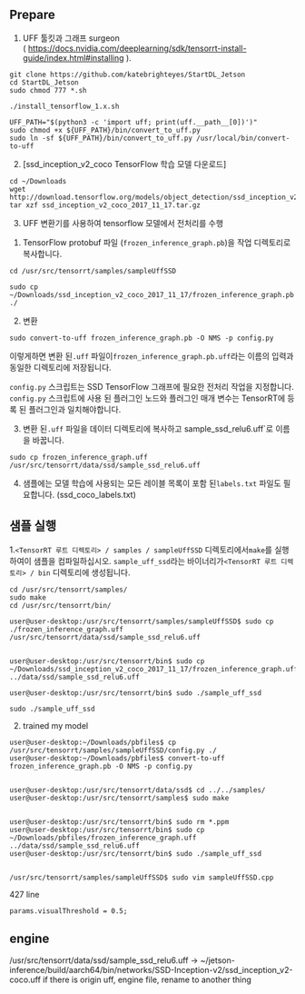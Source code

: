 
## Prepare

1. UFF 툴킷과 그래프 surgeon  
( https://docs.nvidia.com/deeplearning/sdk/tensorrt-install-guide/index.html#installing ).

```
git clone https://github.com/katebrighteyes/StartDL_Jetson   
cd StartDL_Jetson   
sudo chmod 777 *.sh   
```

```
./install_tensorflow_1.x.sh
```
```
UFF_PATH="$(python3 -c 'import uff; print(uff.__path__[0])')"
sudo chmod +x ${UFF_PATH}/bin/convert_to_uff.py
sudo ln -sf ${UFF_PATH}/bin/convert_to_uff.py /usr/local/bin/convert-to-uff
```

2. [ssd_inception_v2_coco TensorFlow 학습 모델 다운로드]

```
cd ~/Downloads
wget http://download.tensorflow.org/models/object_detection/ssd_inception_v2_coco_2017_11_17.tar.gz
tar xzf ssd_inception_v2_coco_2017_11_17.tar.gz
```

3. UFF 변환기를 사용하여 tensorflow 모델에서 전처리를 수행
1) TensorFlow protobuf 파일 (`frozen_inference_graph.pb`)을 작업 디렉토리로 복사합니다.
```
cd /usr/src/tensorrt/samples/sampleUffSSD

sudo cp ~/Downloads/ssd_inception_v2_coco_2017_11_17/frozen_inference_graph.pb ./
```

2) 변환
```
sudo convert-to-uff frozen_inference_graph.pb -O NMS -p config.py
```
이렇게하면 변환 된`.uff` 파일이`frozen_inference_graph.pb.uff`라는 이름의 입력과 동일한 디렉토리에 저장됩니다.

`config.py` 스크립트는 SSD TensorFlow 그래프에 필요한 전처리 작업을 지정합니다. 
`config.py` 스크립트에 사용 된 플러그인 노드와 플러그인 매개 변수는 TensorRT에 등록 된 플러그인과 일치해야합니다.

3) 변환 된`.uff` 파일을 데이터 디렉토리에 복사하고 sample_ssd_relu6.uff`로 이름을 바꿉니다.
```
sudo cp frozen_inference_graph.uff /usr/src/tensorrt/data/ssd/sample_ssd_relu6.uff
```
4) 샘플에는 모델 학습에 사용되는 모든 레이블 목록이 포함 된`labels.txt` 파일도 필요합니다. (ssd_coco_labels.txt)


## 샘플 실행

1.`<TensorRT 루트 디렉토리> / samples / sampleUffSSD` 디렉토리에서`make`를 실행하여이 샘플을 컴파일하십시오. 
`sample_uff_ssd`라는 바이너리가`<TensorRT 루트 디렉토리> / bin` 디렉토리에 생성됩니다.
```
cd /usr/src/tensorrt/samples/
sudo make
cd /usr/src/tensorrt/bin/
```
```
user@user-desktop:/usr/src/tensorrt/samples/sampleUffSSD$ sudo cp ./frozen_inference_graph.uff /usr/src/tensorrt/data/ssd/sample_ssd_relu6.uff


user@user-desktop:/usr/src/tensorrt/bin$ sudo cp ~/Downloads/ssd_inception_v2_coco_2017_11_17/frozen_inference_graph.uff ../data/ssd/sample_ssd_relu6.uff

user@user-desktop:/usr/src/tensorrt/bin$ sudo ./sample_uff_ssd

sudo ./sample_uff_ssd 
```

2. trained my model 
```
user@user-desktop:~/Downloads/pbfiles$ cp /usr/src/tensorrt/samples/sampleUffSSD/config.py ./
user@user-desktop:~/Downloads/pbfiles$ convert-to-uff frozen_inference_graph.pb -O NMS -p config.py


user@user-desktop:/usr/src/tensorrt/data/ssd$ cd ../../samples/
user@user-desktop:/usr/src/tensorrt/samples$ sudo make


user@user-desktop:/usr/src/tensorrt/bin$ sudo rm *.ppm
user@user-desktop:/usr/src/tensorrt/bin$ sudo cp ~/Downloads/pbfiles/frozen_inference_graph.uff ../data/ssd/sample_ssd_relu6.uff
user@user-desktop:/usr/src/tensorrt/bin$ sudo ./sample_uff_ssd


/usr/src/tensorrt/samples/sampleUffSSD$ sudo vim sampleUffSSD.cpp 
```

427 line

    params.visualThreshold = 0.5;
    
## engine
/usr/src/tensorrt/data/ssd/sample_ssd_relu6.uff
->
~/jetson-inference/build/aarch64/bin/networks/SSD-Inception-v2/ssd_inception_v2-coco.uff
if there is origin uff, engine file, rename to another thing

